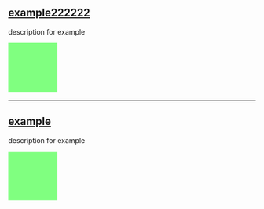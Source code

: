 ## [example222222](https://example.com/22222)

description for example        

![](img/img.png)

----

## [example](https://example.com)

description for example        

![](img/img.png)